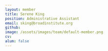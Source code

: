 ```yaml
---
layout: member
title: Serene King
position: Administrative Assistant
email: sking@broadinstitute.org
github: 
image: /assets/images/team/default-member.png
cv:
alum: false
---
```


